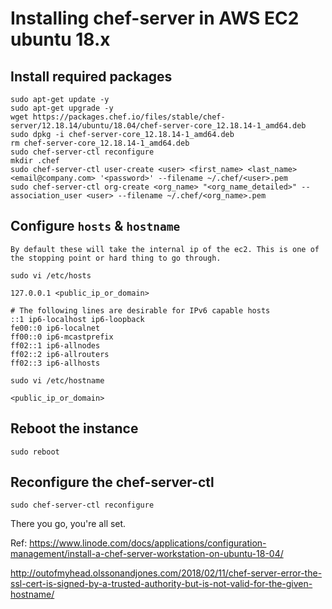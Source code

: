 # Installing chef-server in AWS EC2 ubuntu 18.x


## Install required packages

    sudo apt-get update -y
    sudo apt-get upgrade -y
    wget https://packages.chef.io/files/stable/chef-server/12.18.14/ubuntu/18.04/chef-server-core_12.18.14-1_amd64.deb
    sudo dpkg -i chef-server-core_12.18.14-1_amd64.deb
    rm chef-server-core_12.18.14-1_amd64.deb
    sudo chef-server-ctl reconfigure
    mkdir .chef
    sudo chef-server-ctl user-create <user> <first_name> <last_name> <email@company.com> '<password>' --filename ~/.chef/<user>.pem
    sudo chef-server-ctl org-create <org_name> "<org_name_detailed>" --association_user <user> --filename ~/.chef/<org_name>.pem

## Configure `hosts` & `hostname`

    By default these will take the internal ip of the ec2. This is one of the stopping point or hard thing to go through.

`sudo vi /etc/hosts`

    127.0.0.1 <public_ip_or_domain>

    # The following lines are desirable for IPv6 capable hosts
    ::1 ip6-localhost ip6-loopback
    fe00::0 ip6-localnet
    ff00::0 ip6-mcastprefix
    ff02::1 ip6-allnodes
    ff02::2 ip6-allrouters
    ff02::3 ip6-allhosts

`sudo vi /etc/hostname`

    <public_ip_or_domain>

## Reboot the instance

    sudo reboot

## Reconfigure the chef-server-ctl

    sudo chef-server-ctl reconfigure

There you go, you're all set.

Ref:
https://www.linode.com/docs/applications/configuration-management/install-a-chef-server-workstation-on-ubuntu-18-04/

http://outofmyhead.olssonandjones.com/2018/02/11/chef-server-error-the-ssl-cert-is-signed-by-a-trusted-authority-but-is-not-valid-for-the-given-hostname/